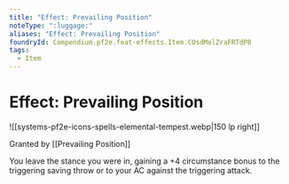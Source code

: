 ```yaml
---
title: "Effect: Prevailing Position"
noteType: ":luggage:"
aliases: "Effect: Prevailing Position"
foundryId: Compendium.pf2e.feat-effects.Item.COsdMolZraFRTdP8
tags:
  - Item
---
```


# Effect: Prevailing Position
![[systems-pf2e-icons-spells-elemental-tempest.webp|150 lp right]]

Granted by [[Prevailing Position]]

You leave the stance you were in, gaining a +4 circumstance bonus to the triggering saving throw or to your AC against the triggering attack.
